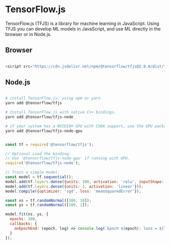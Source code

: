 # TensorFlow.js

TensorFlow.js (TFJS) is a library for machine learning in JavaScript.
Using TFJS you can develop ML models in JavaScript, and use ML directly in the browser or in Node.js.


## Browser
```js

<script src="https://cdn.jsdelivr.net/npm/@tensorflow/tfjs@2.0.0/dist/tf.min.js"></script>

```

## Node.js

```bash

# install TensorFlow.js. using npm or yarn
yarn add @tensorflow/tfjs

# Install TensorFlow.js with native C++ bindings.
yarn add @tensorflow/tfjs-node

# if your system has a NVIDIA® GPU with CUDA support, use the GPU package even for higher performance.
yarn add @tensorflow/tfjs-node-gpu


```


```js

const tf = require('@tensorflow/tfjs');

// Optional Load the binding:
// Use '@tensorflow/tfjs-node-gpu' if running with GPU.
require('@tensorflow/tfjs-node');

// Train a simple model:
const model = tf.sequential();
model.add(tf.layers.dense({units: 100, activation: 'relu', inputShape: [10]}));
model.add(tf.layers.dense({units: 1, activation: 'linear'}));
model.compile({optimizer: 'sgd', loss: 'meanSquaredError'});

const xs = tf.randomNormal([100, 10]);
const ys = tf.randomNormal([100, 1]);

model.fit(xs, ys, {
  epochs: 100,
  callbacks: {
    onEpochEnd: (epoch, log) => console.log(`Epoch ${epoch}: loss = ${log.loss}`)
  }
});
  
```

